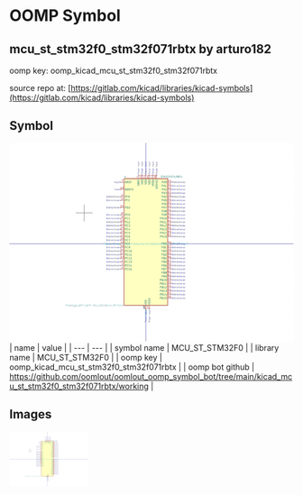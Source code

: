 # OOMP Symbol  
## mcu_st_stm32f0_stm32f071rbtx  by arturo182  
  
oomp key: oomp_kicad_mcu_st_stm32f0_stm32f071rbtx  
  
source repo at: [https://gitlab.com/kicad/libraries/kicad-symbols](https://gitlab.com/kicad/libraries/kicad-symbols)  
## Symbol  
  
[![working.png](working_600.png)](working.png)  
| name | value | 
| --- | --- | 
| symbol name | MCU_ST_STM32F0 | 
| library name | MCU_ST_STM32F0 | 
| oomp key | oomp_kicad_mcu_st_stm32f0_stm32f071rbtx | 
| oomp bot github | https://github.com/oomlout/oomlout_oomp_symbol_bot/tree/main/kicad_mcu_st_stm32f0_stm32f071rbtx/working | 
## Images  
  
[![working.png](working_140.png)](working.png)  

